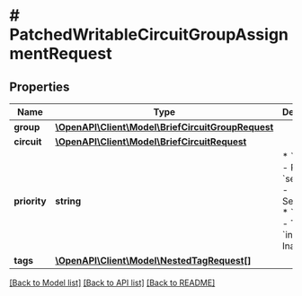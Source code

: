# # PatchedWritableCircuitGroupAssignmentRequest

## Properties

Name | Type | Description | Notes
------------ | ------------- | ------------- | -------------
**group** | [**\OpenAPI\Client\Model\BriefCircuitGroupRequest**](BriefCircuitGroupRequest.md) |  | [optional]
**circuit** | [**\OpenAPI\Client\Model\BriefCircuitRequest**](BriefCircuitRequest.md) |  | [optional]
**priority** | **string** | * &#x60;primary&#x60; - Primary * &#x60;secondary&#x60; - Secondary * &#x60;tertiary&#x60; - Tertiary * &#x60;inactive&#x60; - Inactive | [optional]
**tags** | [**\OpenAPI\Client\Model\NestedTagRequest[]**](NestedTagRequest.md) |  | [optional]

[[Back to Model list]](../../README.md#models) [[Back to API list]](../../README.md#endpoints) [[Back to README]](../../README.md)
